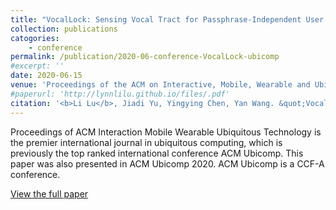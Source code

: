 ```yaml
---
title: "VocalLock: Sensing Vocal Tract for Passphrase-Independent User Authentication Leveraging Acoustic Signals on Smartphones"
collection: publications
catogories: 
    - conference
permalink: /publication/2020-06-conference-VocalLock-ubicomp
#excerpt: ''
date: 2020-06-15
venue: 'Proceedings of the ACM on Interactive, Mobile, Wearable and Ubiquitous Technologies (IMWUT)'
#paperurl: 'http://lynnlilu.github.io/files/.pdf'
citation: '<b>Li Lu</b>, Jiadi Yu, Yingying Chen, Yan Wang. &quot;VocalLock: Sensing Vocal Tract for Passphrase-Independent User Authentication Leveraging Acoustic Signals on Smartphones.&quot; <i>Proceedings of the ACM on Interactive, Mobile, Wearable and Ubiquitous Technologies (IMWUT)</i>. 4(2), pp. 51:1-51:24. Cancun, Mexico. 2020. doi: 10.1145/3397320.'
---
```


Proceedings of ACM Interaction Mobile Wearable Ubiquitous Technology is the premier international journal in ubiquitous computing, which is previously the top ranked international conference ACM Ubicomp. This paper was also presented in ACM Ubicomp 2020. ACM Ubicomp is a CCF-A conference. 


[View the full paper](https://dl.acm.org/citation.cfm?id=3397320)

